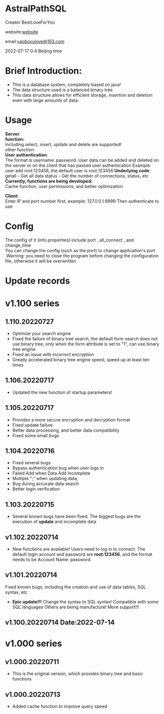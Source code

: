 # AstralPathSQL
   Creator BestLoveForYou  
   
   website:[website](http://www.godserver.cn/)  
      
   email:yaoboyulove@163.com  
   
   2022-07-17 0:4 Beijing time
# Brief Introduction:
- This is a database system, completely based on java!
- The data structure used is a balanced binary tree.
- This data structure allows for efficient storage, insertion and deletion even with large amounts of data. 

# Usage
**Server**:   
**function:**   
Including select, insert, update and delete are supported!   
other function:   
**User authentication**:    
The format is username: password. User data can be added and deleted on the server or on the client that has passed user authentication
Example: user add root:123456, the default user is root:123456
**Underlying code**:    
getall - Get all data
status - Get the number of connections, status, etc
**Currently, functions are being developed:**   
Cache function, user permissions, and better optimization

**Client**:   
Enter IP and port number first, example: 127.0.0.1:9999
Then authenticate to use

# Config
The config of it (info.properties) include port , all_connect , and change_time   
You can change the config (such as the port) to change application's port .Warning: you need to close the program before changing the configuration file, otherwise it will be overwritten

# Update records

# v1.100 series
 ## 1.110.20220727
 - Optimize your search engine
 - Fixed the failure of binary tree search, the default form search does not use binary tree, only when the form attribute is set to "1", can use binary tree engine
 - Fixed an issue with incorrect encryption
 - Greatly accelerated binary tree engine speed, speed up at least ten times
 ## 1.106.20220717
 - Updated the new function of startup parameters!
 ## 1.105.20220717
 - Provides a more secure encryption and decryption format
 - Fixed update failure
 - Better data processing, and better data compatibility
 - Fixed some small bugs
 ## 1.104.20220716
 - Fixed several bugs
 - Bypass authentication bug when user logs in
 - Failed Add when Data Add Incomplete
 - Multiple ";" when updating data;
 - Bug during accurate data search
 - Better login verification
 ## 1.103.20220715
- Several known bugs have been fixed. The biggest bugs are the execution of **update** and incomplete data
## v1.102.20220714
- New functions are available! Users need to log in to connect. The default login account and password are **root:123456**, and the format needs to be
Account Name: password.
 ## v1.101.20220714
Fixed known bugs, including the creation and use of data tables, SQL syntax, etc
 
 - **Epic update!!!**
  Change the syntax to SQL syntax! Compatible with some SQL languages Others are being manufacture!
  More support!!!
 ## v1.100.20220714 Date:2022-07-14

# v1.000 series
   ## v1.000.20220711
   - This is the original version, which provides binary tree and basic functions

   ## v1.000.20220713
   - Added cache function to improve query speed


